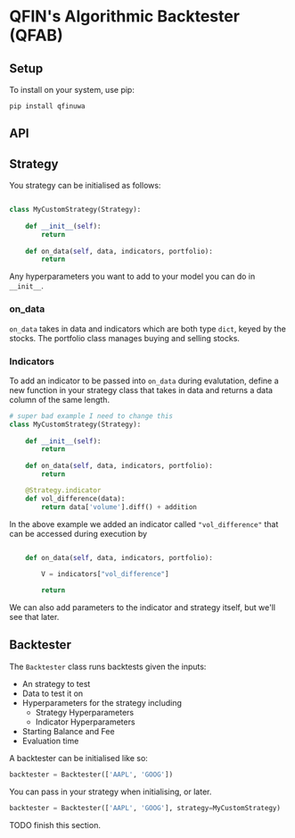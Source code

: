 # QFIN's Algorithmic Backtester (QFAB)

## Setup

To install on your system, use pip:

```
pip install qfinuwa
```

## API


## Strategy

You strategy can be initialised as follows:

```py

class MyCustomStrategy(Strategy):
  
    def __init__(self):
        return
        
    def on_data(self, data, indicators, portfolio):
        return

```

Any hyperparameters you want to add to your model you can do in ``__init__``.


### on_data

``on_data`` takes in data and indicators which are both type ``dict``, keyed by the stocks. The portfolio class manages buying and selling stocks. 

### Indicators

To add an indicator to be passed into ``on_data`` during evalutation, define a new function in your strategy class that takes in data and returns a data column of the same length.

```py
# super bad example I need to change this
class MyCustomStrategy(Strategy):
  
    def __init__(self):
        return
        
    def on_data(self, data, indicators, portfolio):
        return

    @Strategy.indicator
    def vol_difference(data):
        return data['volume'].diff() + addition
```

In the above example we added an indicator called ``"vol_difference"`` that can be accessed during execution by 

```py
        
    def on_data(self, data, indicators, portfolio):

        V = indicators["vol_difference"]

        return
```

We can also add parameters to the indicator and strategy itself, but we'll see that later.

## Backtester 

The ``Backtester`` class runs backtests given the inputs:
- An strategy to test
- Data to test it on
- Hyperparameters for the strategy including
  - Strategy Hyperparameters
  - Indicator Hyperparameters
- Starting Balance and Fee
- Evaluation time

A backtester can be initialised like so:

```py
backtester = Backtester(['AAPL', 'GOOG'])
```

You can pass in your strategy when initialising, or later.

```py
backtester = Backtester(['AAPL', 'GOOG'], strategy=MyCustomStrategy)
```

TODO finish this section.
